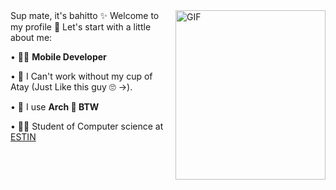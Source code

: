 <img align="right" alt="GIF" src="https://i.gifer.com/Atll.gif" width="240" height="271" />
Sup mate, it's bahitto ✨   
Welcome to my profile 👋   
Let's start with a little about me:   

• 🧑‍💻 **Mobile Developer**    

• 🍵 I Can't work without my cup of Atay (Just Like this guy 🙄 ->).   

• 🐧 I use **Arch  BTW**   

• 🧑‍🎓 Student of Computer science at [ESTIN](https://estin.dz/)   

